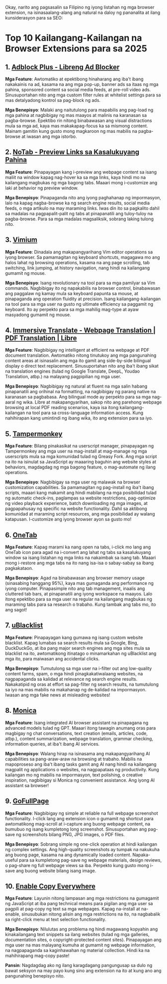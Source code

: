 Okay, narito ang pagsasalin sa Filipino ng iyong listahan ng mga browser extension, na isinasaalang-alang ang natural na daloy ng pananalita at ilang kunsiderasyon para sa SEO:

# Top 10 Kailangang-Kailangan na Browser Extensions para sa 2025

## 1. [Adblock Plus - Libreng Ad Blocker](https://chromewebstore.google.com/detail/cfhdojbkjhnklbpkdaibdccddilifddb)

**Mga Feature**: Awtomatiko at epektibong hinaharang ang iba't ibang nakakainis na ad, kasama na ang mga pop-up, banner ads sa itaas ng mga pahina, sponsored content sa social media feeds, at pre-roll video ads. Sinusuportahan nito ang mga custom filter rules at whitelist settings para sa mas detalyadong kontrol sa pag-block ng ads.

**Mga Benepisyo**: Malaki ang naitutulong para mapabilis ang pag-load ng mga pahina at nagbibigay ng mas maayos at malinis na karanasan sa pagba-browse. Epektibo rin nitong binabawasan ang visual distractions mula sa mga ad, kaya mas makakapag-focus ka sa mismong content. Mainam gamitin kung gusto mong magkaroon ng mas mabilis na pagba-browse at iwasan ang mga istorbo.

## 2. [NoTab - Preview Links sa Kasalukuyang Pahina](https://notab.wand.tools)

**Mga Feature**: Pinapayagan kang i-preview ang webpage content sa isang maliit na window kapag nag-hover ka sa mga links, kaya hindi mo na kailangang magbukas ng mga bagong tabs. Maaari mong i-customize ang laki at behavior ng preview window.

**Mga Benepisyo**: Pinapaganda nito ang iyong paghahanap ng impormasyon, lalo na kapag nagba-browse ka ng search engine results, social media feeds, o mga artikulo na may maraming links. Iwas din ito sa pagkalito dahil sa madalas na pagpapalit-palit ng tabs at pinapanatili ang tuloy-tuloy na pagba-browse. Para sa mga madalas magsaliksik, sobrang laking tulong nito.

## 3. [Vimium](https://chromewebstore.google.com/detail/vimium/dbepggeogbaibhgnhhndojpepiihcmeb)

**Mga Feature**: Dinadala ang makapangyarihang Vim editor operations sa iyong browser. Sa pamamagitan ng keyboard shortcuts, magagawa mo ang halos lahat ng browsing operations, kasama na ang page scrolling, tab switching, link jumping, at history navigation, nang hindi na kailangang gumamit ng mouse.

**Mga Benepisyo**: Isang revolutionary na tool para sa mga pamilyar sa Vim commands. Nagbibigay ito ng napakabilis na browser control, binabawasan ang paggalaw ng kamay mula sa keyboard papunta sa mouse, at pinapaganda ang operation fluidity at precision. Isang kailangang-kailangan na tool para sa mga user na gusto ng ultimate efficiency sa paggamit ng keyboard. Ito ay perpekto para sa mga mahilig mag-type at ayaw masyadong gumamit ng mouse.

## 4. [Immersive Translate - Webpage Translation | PDF Translation | Libre](https://chromewebstore.google.com/detail/bpoadfkcbjbfhfodiogcnhhhpibjhbnh)

**Mga Feature**: Nagbibigay ng intelligent at efficient na webpage at PDF document translation. Awtomatiko nitong tinutukoy ang mga pangunahing content areas at isinasalin ang mga ito gamit ang side-by-side bilingual display o direct text replacement. Sinusuportahan nito ang iba't ibang sikat na translation engines (tulad ng Google Translate, DeepL, Youdao Translation, atbp.) na malayang pagpipilian ng mga user.

**Mga Benepisyo**: Nagbibigay ng natural at fluent na mga salin habang pinapanatili ang orihinal na formatting, na nagbibigay ng parang native na karanasan sa pagbabasa. Ang bilingual mode ay perpekto para sa mga nag-aaral ng wika. Libre at makapangyarihan, sakop nito ang parehong webpage browsing at local PDF reading scenarios, kaya isa itong kailangang-kailangan na tool para sa cross-language information access. Kung nahihirapan kang umintindi ng ibang wika, ito ang extension para sa iyo.

## 5. [Tampermonkey](https://chromewebstore.google.com/detail/dhdgffkkebhmkfjojejmpbldmpobfkfo)

**Mga Feature**: Bilang pinakasikat na userscript manager, pinapayagan ng Tampermonkey ang mga user na mag-install at mag-manage ng mga userscripts mula sa mga komunidad tulad ng Greasy Fork. Ang mga script na ito na isinulat sa JavaScript ay maaaring baguhin ang website styles at behaviors, magdagdag ng mga bagong feature, o mag-automate ng ilang operations.

**Mga Benepisyo**: Nagbibigay sa mga user ng malawak na browser customization capabilities. Sa pamamagitan ng pag-install ng iba't ibang scripts, maaari kang makamit ang hindi mabilang na mga posibilidad tulad ng automatic check-ins, paglampas sa website restrictions, pag-optimize ng video playback experience, batch downloading ng mga images, at pagpapahusay ng specific na website functionality. Dahil sa aktibong komunidad at maraming script resources, ang mga posibilidad ay walang katapusan. I-customize ang iyong browser ayon sa gusto mo!

## 6. [OneTab](https://chromewebstore.google.com/detail/onetab/chphlpgkkbolifaimnlloiipkdnihall)

**Mga Feature**: Kapag marami ka nang open na tabs, i-click mo lang ang OneTab icon para agad na i-convert ang lahat ng tabs sa kasalukuyang window sa isang listahan ng mga links na nakaimbak sa isang tab. Maaari mong i-restore ang mga tabs na ito nang isa-isa o sabay-sabay sa ibang pagkakataon.

**Mga Benepisyo**: Agad na binabawasan ang browser memory usage (sinasabing hanggang 95%), kaya mas gumaganda ang performance ng iyong computer. Pinapasimple nito ang tab management, inaalis ang cluttered tab bars, at pinapanatili ang iyong workspace na maayos. Lalo itong epektibo para sa mga user na regular na kailangang magbukas ng maraming tabs para sa research o trabaho. Kung tambak ang tabs mo, ito ang sagot!

## 7. [uBlacklist](https://chromewebstore.google.com/detail/ublacklist/pncfbmialoiaghdehhbnbhkkgmjanfhe)

**Mga Feature**: Pinapayagan kang gumawa ng isang custom website blacklist. Kapag lumabas sa search results mula sa Google, Bing, DuckDuckGo, at iba pang major search engines ang mga sites mula sa blacklist na ito, awtomatikong itinatago o minamarkahan ng uBlacklist ang mga ito, para maiwasan ang accidental clicks.

**Mga Benepisyo**: Tumutulong sa mga user na i-filter out ang low-quality content farms, spam, o mga hindi pinagkakatiwalaang websites, na nagpapaganda sa kalidad at relevance ng search engine results. Nakakatipid ng oras at effort sa pag-filter ng search results, na tumutulong sa iyo na mas mabilis na makahanap ng de-kalidad na impormasyon. Iwasan ang mga fake news at misleading websites!

## 8. [Monica](https://chromewebstore.google.com/detail/ofpnmcalabcbjgholdjcjblkibolbppb)

**Mga Feature**: Isang integrated AI browser assistant na pinapagana ng advanced models tulad ng GPT. Maaari itong tawagin anumang oras para magbigay ng chat conversations, text creation (emails, articles, code, atbp.), content summarization, webpage translation, grammar checking, information queries, at iba't ibang AI services.

**Mga Benepisyo**: Walang hirap na isinasama ang makapangyarihang AI capabilities sa pang-araw-araw na browsing at trabaho. Mabilis na mapoproseso ang iba't ibang tasks gamit ang AI nang hindi na kailangang magpalit ng applications o websites, na nagpapataas ng productivity. Kung kailangan mo ng mabilis na impormasyon, text polishing, o creative inspiration, nagbibigay si Monica ng convenient assistance. Ang iyong AI assistant sa browser!

## 9. [GoFullPage](https://chromewebstore.google.com/detail/fdpohaocaechififmbbbbbknoalclacl)

**Mga Feature**: Nagbibigay ng simple at reliable na full webpage screenshot functionality. I-click lang ang extension icon o gumamit ng shortcut para awtomatikong mag-scroll at i-capture ang buong webpage content, na bumubuo ng isang kumpletong long screenshot. Sinusuportahan ang pag-save ng screenshots bilang PNG, JPG images, o PDF files.

**Mga Benepisyo**: Sobrang simple ng one-click operation at hindi kailangan ng complex settings. Ang high-quality screenshots ay tumpak na nakukuha ang buong page, kasama na ang dynamically loaded content. Napaka-useful para sa kumpletong pag-save ng webpage materials, design reviews, o pag-share ng full webpage views sa iba. Perpekto kung gusto mong i-save ang buong website bilang isang image.

## 10. [Enable Copy Everywhere](https://chromewebstore.google.com/detail/nahkcohcfljjjkhdcbfdphegdoiflbjd)

**Mga Feature**: Layunin nitong lampasan ang mga restrictions na gumagamit ng JavaScript at iba pang technical means para pigilan ang mga user sa pagpili at pag-copy ng text sa mga webpages. Kapag na-install at na-enable, sinusubukan nitong alisin ang mga restrictions na ito, na nagbabalik sa right-click menu at text selection functionality.

**Mga Benepisyo**: Nilulutas ang problema ng hindi magawang kopyahin ang kinakailangang text snippets sa ilang websites (tulad ng mga galleries, documentation sites, o copyright-protected content sites). Pinapayagan ang mga user na mas malayang kumuha at gumamit ng webpage information, na nagpapaganda sa kaginhawahan ng material collection. Hindi ka na mahihirapang mag-copy paste!

**Pansin**: Nagdagdag ako ng ilang karagdagang pangungusap sa dulo ng bawat seksyon na may payo kung sino ang extension na ito at kung ano ang pangunahing benepisyo nito.
